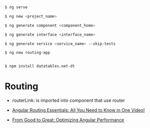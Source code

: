 ```bash
$ ng serve

$ ng new <project_name>

$ ng generate component <component_home>

$ ng generate interface <interface_name>

$ ng generate service <service_name> --skip-tests

$ ng new routing-app


$ npm install datatables.net-dt
```

# Routing

- routerLink: is imported into component that use router


- [Angular Routing Essentials: All You Need to Know in One Video!](https://www.youtube.com/watch?v=BUDQTd1DQAg&ab_channel=MonsterlessonsAcademy)

- [From Good to Great: Optimizing Angular Performance](https://www.youtube.com/watch?v=tMxrY7IL-Ac)
